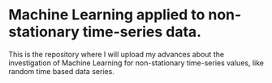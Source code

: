 # Machine Learning applied to non-stationary time-series data.
This is the repository where I will upload my advances about the investigation of Machine Learning for non-stationary time-series values, like random time based data series.

